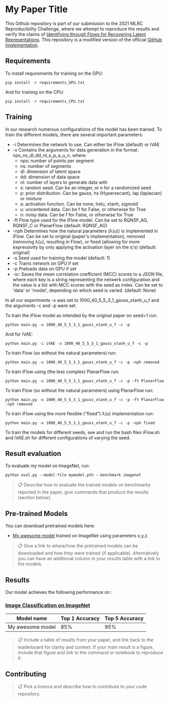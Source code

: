 <!-- >📋  A template README.md for code accompanying a Machine Learning paper -->
# My Paper Title

This Github repository is part of our submission to the 2021 MLRC Reproducibility Challenge, where we attempt to reproduce the results and verify the claims of [Identifying through Flows for Recovering Latent Representations](https://arxiv.org/abs/1909.12555). This repository is a modified version of the official [GitHub implementation](https://github.com/MathsXDC/iFlow).

<!-- >📋  Optional: include a graphic explaining your approach/main result, bibtex entry, link to demos, blog posts and tutorials -->

## Requirements

To install requirements for training on the GPU:

```setup
pip install -r requirements_GPU.txt
```

And for training on the CPU:

```setup
pip install -r requirements_CPU.txt
```

## Training

In our research numerous configurations of the model has been trained. To train the different models, there are several important parameters:

* -i Determines the network to use. Can either be iFlow (default) or iVAE
* -x Contains the arguments for data generation in the format: nps_ns_dl_dd_nl_s_p_a_u_n, where:
    + nps: number of points per segment
    + ns: number of segments
    + dl: dimension of latent space
    + dd: dimension of data space
    + nl: number of layers to generate data with
    + s: random seed. Can be an integer, or n for a randomized seed
    + p: prior distribution. Can be gauss, hs (Hypersecant), lap (laplacian) or mixture
    + a: activation function. Can be none, lrelu, xtanh, sigmoid
    + u: uncentered data. Can be f for False, or otherwise for True
    + n: noisy data. Can be f for False, or otherwise for True
* -ft Flow type used for the iFlow model. Can be set to RQNSF_AG, RQNSF_C or PlanarFlow (default: RQNSF_AG)
* -nph Determines how the natural parameters (λ(u)) is implemented in iFlow. Can be set to original (paper's implementation), removed (removing λ(u), resulting in Flow), or fixed (allowing for more expressivity by only applying the activation layer on the η's) (default: original)
* -s Seed used for training the model (default: 1)
* -c Trains network on GPU if set
* -p Preloads data on GPU if set
* -sr: Saves the mean correlation coefficient (MCC) scores to a JSON file, where each key is a string representing the netwerk configuration and the value is a list with MCC scores with the seed as index. Can be set to 'data' or 'model', depending on which seed is varied. (default: None)

In all our experiments -x was set to 1000_40_5_5_3_1_gauss_xtanh_u_f and the arguments -c and -p were set.

To train the iFlow model as intended by the original paper on seed=1 run:
```train
python main.py -x 1000_40_5_5_3_1_gauss_xtanh_u_f -c -p
```

And for iVAE:
```train
python main.py -i iVAE -x 1000_40_5_5_3_1_gauss_xtanh_u_f -c -p
```

To train Flow (so without the natural parameters) run:
```train
python main.py -x 1000_40_5_5_3_1_gauss_xtanh_u_f -c -p -nph removed
```

To train iFlow using (the less complex) PlanarFlow run:
```train
python main.py -x 1000_40_5_5_3_1_gauss_xtanh_u_f -c -p -ft PlanarFlow
```

To train Flow (so without the natural parameters) using PlanarFlow run:
```train
python main.py -x 1000_40_5_5_3_1_gauss_xtanh_u_f -c -p -ft PlanarFlow -nph removed
```

To train iFlow using the more flexible ("fixed") λ(u) implementation run:
```train
python main.py -x 1000_40_5_5_3_1_gauss_xtanh_u_f -c -p -nph fixed
```

To train the models for different seeds, see and run the bash files iFlow.sh and iVAE.sh for different configurations of varying the seed.

## Result evaluation

To evaluate my model on ImageNet, run:

```eval
python eval.py --model-file mymodel.pth --benchmark imagenet
```

>📋  Describe how to evaluate the trained models on benchmarks reported in the paper, give commands that produce the results (section below).

## Pre-trained Models

You can download pretrained models here:

- [My awesome model](https://drive.google.com/mymodel.pth) trained on ImageNet using parameters x,y,z. 

>📋  Give a link to where/how the pretrained models can be downloaded and how they were trained (if applicable).  Alternatively you can have an additional column in your results table with a link to the models.

## Results

Our model achieves the following performance on :

### [Image Classification on ImageNet](https://paperswithcode.com/sota/image-classification-on-imagenet)

| Model name         | Top 1 Accuracy  | Top 5 Accuracy |
| ------------------ |---------------- | -------------- |
| My awesome model   |     85%         |      95%       |

>📋  Include a table of results from your paper, and link back to the leaderboard for clarity and context. If your main result is a figure, include that figure and link to the command or notebook to reproduce it. 


## Contributing

>📋  Pick a licence and describe how to contribute to your code repository.
